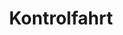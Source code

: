 ---
_schema: default
title: Kontrolfahrt
seo:
  description: Fahrschule Loyal bereitet dich auf deine Kontrollfahrt vor ✓ Hohe Erfolgsquote ✓ Viele Sprachen ✓ Zeitlich flexibel ► Jetzt anmelden!
  title: Kontrollfahrt Schweiz | Umtausch ausländischer Führerausweis mit Fahrschule Loyal
  keywords:
    - führerscheine schweiz
    - führerausweis schweiz
    - Fahrschule Loyal
    - Kontrollfahrt
  openGraph:
    title: Kontrollfahrt Schweiz | Umtausch ausländischer Führerausweis mit Fahrschule Loyal
    description: Fahrschule Loyal bereitet dich auf deine Kontrollfahrt vor ✓ Hohe Erfolgsquote ✓ Viele Sprachen ✓ Zeitlich flexibel ► Jetzt anmelden!
    url: https://www.fahrschuleloyal.ch/kontrollfahrt
    type: website
    images:
      url: https://www.fahrschuleloyal.ch/loyal.logo.cdr.svg
  canonical: https://www.fahrschuleloyal.ch/kontrollfahrt
  metadatabase: https://www.fahrschuleloyal.ch/kontrollfahrt
content_blocks:
  - _bookshop_name: Kontrollfahrt/Sequence
    heading: Ablauf
    left_timeline:
      - icon: /document-time_icon.svg
        title: Einreichung
        description: Reiche die erforderlichen Unterlagen ein.
      - icon: /file-text_icon.svg
        title: Rückantwortblatt
        description: Passe die Kategorie an oder wähle dein Wunsch-Strassenverkehrsamt und dein Wunsch-Wochentag an dem die Kontrollfahrt stattfinden soll an.
      - icon: /letter_income.svg
        title: Einladung
        description: Gewährung der dreimonatigen Frist zur Kontrollfahrt
    right_timeline:
      - icon: /steering-wheel.svg
        title: Los Gehts!
        description: Vorbereitung auf die Kontrollfahrt. Wir fahren sowohl in Zürich Albisgütli, Regensdorf als auch in Bassersdorf. In diesen drei Monaten bereiten wir dich bestens auf die Kontrollfahrt vor, denn Bestehst Du die Kontrollfahrt nicht, wird der Führerausweis entzogen oder der ausländische Führerausweis aberkannt.
      - icon: /test.svg
        title: Ab an die Prüfung
        description: Die Kontrollfahrt kann gemäss ausdrücklicher gesetzlicher Regelung nicht wiederholt werden.
    sidebar_text: |
      Nach dem Einreichen der Unterlagen erhältst du ein Rückantwortblatt vom Strassenverkehrsamt, auf dem du die umzutauschenden Kategorien, das Wunsch-Strassenverkehrsamt und den Wunsch-Wochentag für die Kontrollfahrt angeben kannst.

      Die Kontrollfahrt findet in Zürich Albisgütli oder Winterthur statt. Nach der Rückantwort bekommst du eine Einladung zur Kontrollfahrt mit einer dreimonatigen Frist. In dieser Zeit bereiten wir dich optimal vor, denn wenn du die Kontrollfahrt nicht bestehst, wird der Führerausweis entzogen oder der ausländische Führerausweis aberkannt.

      **Die Kontrollfahrt kann gesetzlich nicht wiederholt werden.**
    button_text: Jetzt anmelden
    button_link: "#kontakt"
  - _bookshop_name: Kontrollfahrt/kontrollGuy
    guyimg: 
      image_path: /customer-enjoying-with-his-new-car.webp
      guyimgAlt: guy enjoying new car
    title: Ausländischer Führerausweis in einen schweizerischen Führerausweis umtauschen
    description1: "Notwendige Unterlagen: Ausländischer Führerausweis, Gesuchsformular und ein Sehtest nicht älter als zwei Jahre"
    description2: "Die Kontrollfahrt ist eine PRÜFUNG! Wir empfehlen Dir dringend, die nötigen Fahrstunden zu nehmen, um mit der Fahrpraxis auf dem aktuellen Stand zu sein."
  - _bookshop_name: Kontrollfahrt/Banner
    h1: Kontrollfahrt Schweiz \n mit Fahrschule Loyal
    cards:
      - image: /w1.png
        heading: Wir bereiten Dich auf Deine Kontrollfahrt vor
        body: >
          Eine seriöse Vorbereitung mit einem erfahrenen Fahrlehrer/-in ist sinnvoll, denn eine nicht bestandene Kontrollfahrt bzw. Kontrollprüfung kann nicht wiederholt werden. Somit müsstest du mit der gesamten Prüfung von vorne beginnen. Jedes Jahr kommen viele Besitzer ausländischer Führerausweise zu uns, damit ihr Ausweis in einen Schweizerischen umgetauscht werden kann. Melde dich bei uns, wir helfen dir gerne weiter.
      - image: /w2.png
        heading: Wir sorgen für einen reibungslosen Ablauf
        body: >
          Wir bereiten dich seriös auf die Kontrollfahrt/Kontrollprüfung vor. Du lernst das sichere Lenken auf Schweizer Strassen in einem modernen neuster Generation mit Automatikgetriebe. Nach bestandener Prüfung darfst du auch Fahrzeuge mit Handschaltung fahren.
      - image: /w3.png
        heading: Ausländischen Führerausweis umschreiben
        body: >
          Inhaber eines ausländischen Führerausweises der Kat. A, B dürfen bis 12 Monate nach Einreise in die Schweiz ein entsprechendes Fahrzeug lenken. Nach Ablauf dieser Frist ist der ausländische Ausweis ungültig. Personen, die berufsmässig Fahrzeuge der Kat. C, C1, D, D1 oder für den Personentransport führen möchten, müssen vor der ersten beruflichen Fahrt den Schweizer Führerausweis erwerben.
  - _bookshop_name: Common/Contact
    questionText: "Hast du Fragen oder benötigst du weitere Informationen?"
    welcomeText: "Wir freuen uns auf deine Kontaktaufnahme."
    phone: "+41 78 800 90 91"
    mail: "info@fahrschuleloyal.ch"
---